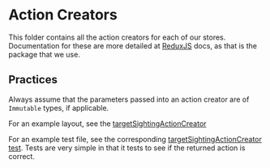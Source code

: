 # Action Creators

This folder contains all the action creators for each of our stores. Documentation for these are more detailed at [ReduxJS](https://redux.js.org/basics/actions) docs, as that is the package that we use.

## Practices

Always assume that the parameters passed into an action creator are of `Immutable` types, if applicable.

For an example layout, see the [targetSightingActionCreator](src/actions/targetSightingActionCreator.js)

For an example test file, see the corresponding [targetSightingActionCreator test](src/test/actions/targetSightingActionCreator.test.js). Tests are very simple in that it tests to see if the returned action is correct.